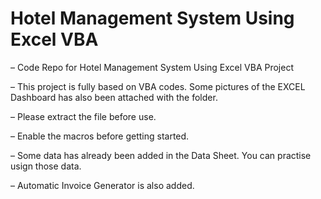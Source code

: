 # Hotel Management System Using Excel VBA

– Code Repo for Hotel Management System Using Excel VBA Project

– This project is fully based on VBA codes. Some pictures of the EXCEL Dashboard has also been attached with the folder. 

– Please extract the file before use.

– Enable the macros before getting started.

– Some data has already been added in the Data Sheet. You can practise usign those data. 

– Automatic Invoice Generator is also added.

